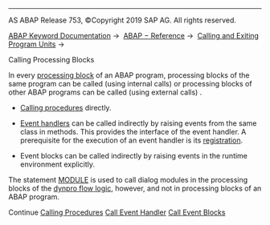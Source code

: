   

* * *

AS ABAP Release 753, ©Copyright 2019 SAP AG. All rights reserved.

[ABAP Keyword Documentation](javascript:call_link\('abenabap.htm'\)) →  [ABAP − Reference](javascript:call_link\('abenabap_reference.htm'\)) →  [Calling and Exiting Program Units](javascript:call_link\('abenabap_execution.htm'\)) → 

Calling Processing Blocks

In every [processing block](javascript:call_link\('abenprocessing_block_glosry.htm'\) "Glossary Entry") of an ABAP program, processing blocks of the same program can be called (using internal calls) or processing blocks of other ABAP programs can be called (using external calls) .

-   [Calling procedures](javascript:call_link\('abencall_procedures.htm'\)) directly.

-   [Event handlers](javascript:call_link\('abencall_event_handler.htm'\)) can be called indirectly by raising events from the same class in methods. This provides the interface of the event handler. A prerequisite for the execution of an event handler is its [registration](javascript:call_link\('abapset_handler.htm'\)).

-   Event blocks can be called indirectly by raising events in the runtime environment explicitly.

The statement [MODULE](javascript:call_link\('abapmodule.htm'\)) is used to call dialog modules in the processing blocks of the [dynpro flow logic](javascript:call_link\('abendynpro_flow_logic_glosry.htm'\) "Glossary Entry"), however, and not in processing blocks of an ABAP program.

Continue
[Calling Procedures](javascript:call_link\('abencall_procedures.htm'\))
[Call Event Handler](javascript:call_link\('abencall_event_handler.htm'\))
[Call Event Blocks](javascript:call_link\('abencall_event_blocks.htm'\))
